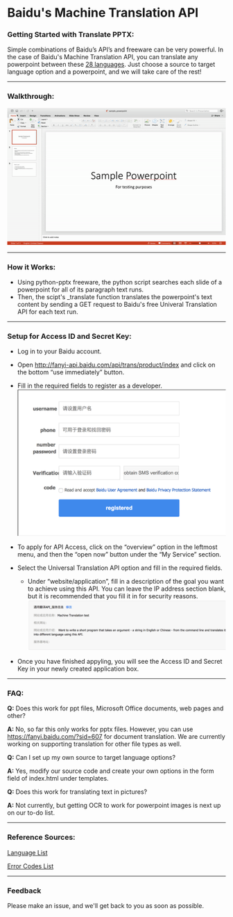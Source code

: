 # Baidu's Machine Translation API #

### Getting Started with Translate PPTX: ### 

Simple combinations of Baidu’s API’s and freeware can be very powerful. In the case of Baidu's Machine Translation API, you can translate any powerpoint between these [28 languages](https://github.com/albertzhang24/documentation/blob/master/Desktop/documentation_img/REFERENCES.md). Just choose a source to target language option and a powerpoint, and we will take care of the rest!
****************************************************************************************************
### Walkthrough: ###

![original powerpoint](images/combined_gifs.gif)

****************************************************************************************************
### How it Works: ###

* Using python-pptx freeware, the python script searches each slide of a powerpoint for all of its paragraph text runs. 
* Then, the scipt's _translate function translates the powerpoint's text content by sending a GET request to Baidu's free Univeral Translation API for each text run.  


****************************************************************************************************
### Setup for Access ID and Secret Key: ###

* Log in to your Baidu account.
* Open http://fanyi-api.baidu.com/api/trans/product/index and click on the bottom “use immediately” button. 
* Fill in the required fields to register as a developer.
![](images/developeraccount.png "Developer Account")

* To apply for API Access, click on the “overview” option in the leftmost menu, and then the “open now” button under the “My Service” section.
* Select the Universal Translation API option and fill in the required fields. 
    * Under “website/application”, fill in a description of the goal you want to achieve using this API. You can leave the IP address section blank, but it is recommended that you fill it in for security reasons. 
![](images/apiaccess.png "API Access")
* Once you have finished appyling, you will see the Access ID and Secret Key in your newly created application box. 


****************************************************************************************************

### FAQ: ###
**Q:** Does this work for ppt files, Microsoft Office documents, web pages and other?

**A:** No, so far this only works for pptx files. However, you can use https://fanyi.baidu.com/?sid=607 for document translation. We are currently working on supporting translation for other file types as well. 


**Q:** Can I set up my own source to target language options?

**A:** Yes, modify our source code and create your own options in the form field of index.html under templates. 


**Q:** Does this work for translating text in pictures?

**A:** Not currently, but getting OCR to work for powerpoint images is next up on our to-do list.
****************************************************************************************************
### Reference Sources: ###
[Language List](https://github.com/albertzhang24/documentation/blob/master/Desktop/documentation_img/REFERENCES.md)

[Error Codes List](https://github.com/albertzhang24/documentation/blob/master/Desktop/documentation_img/REFERENCES.md)

****************************************************************************************************
### Feedback ###

Please make an issue, and we'll get back to you as soon as possible. 

